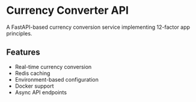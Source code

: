# Currency Converter API

A FastAPI-based currency conversion service implementing 12-factor app principles.

## Features

- Real-time currency conversion
- Redis caching
- Environment-based configuration
- Docker support
- Async API endpoints
